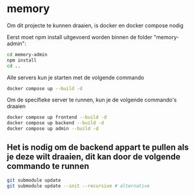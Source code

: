 # memory

Om dit projecte te kunnen draaien, is docker en docker compose nodig

<!-- TODO: bug -->
Eerst moet npm install uitgevoerd worden binnen de folder "memory-admin":

```bash
cd memory-admin
npm install
cd ..
```

Alle servers kun je starten met de volgende commando

```bash
docker compose up --build -d
```

Om de specifieke server te runnen, kun je de volgende commando's draaien

```bash
docker compose up frontend --build -d
docker compose up backend --build -d
docker compose up admin --build -d
```

## Het is nodig om de backend appart te pullen als je deze wilt draaien, dit kan door de volgende commando te runnen

```bash
git submodule update
git submodule update --init --recursive # alternative
```
